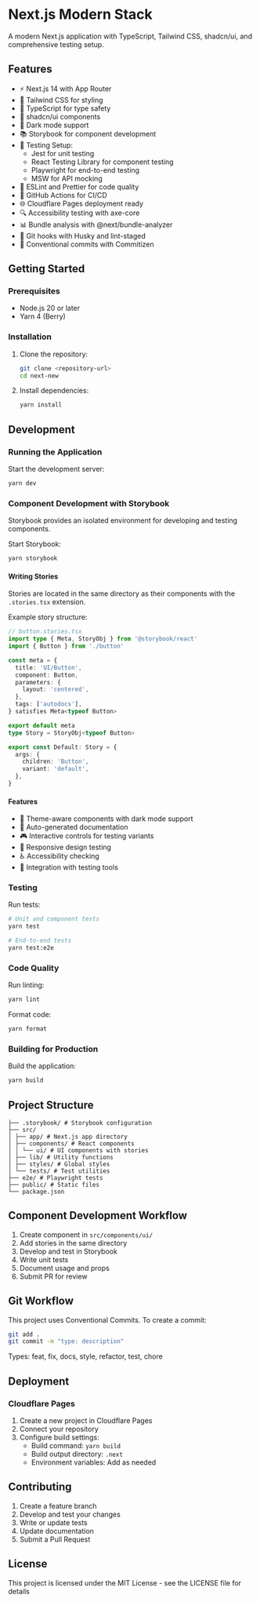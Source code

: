 # Next.js Modern Stack

A modern Next.js application with TypeScript, Tailwind CSS, shadcn/ui, and comprehensive testing setup.

## Features

- ⚡️ Next.js 14 with App Router
- 🎨 Tailwind CSS for styling
- 🎯 TypeScript for type safety
- 🎪 shadcn/ui components
- 🌙 Dark mode support
- 📚 Storybook for component development
- 🧪 Testing Setup:
  - Jest for unit testing
  - React Testing Library for component testing
  - Playwright for end-to-end testing
  - MSW for API mocking
- 📝 ESLint and Prettier for code quality
- 🚀 GitHub Actions for CI/CD
- 🌐 Cloudflare Pages deployment ready
- 🔍 Accessibility testing with axe-core
- 📊 Bundle analysis with @next/bundle-analyzer
- 🎯 Git hooks with Husky and lint-staged
- 📝 Conventional commits with Commitizen

## Getting Started

### Prerequisites

- Node.js 20 or later
- Yarn 4 (Berry)

### Installation

1. Clone the repository:

   ```bash
   git clone <repository-url>
   cd next-new
   ```

2. Install dependencies:
   ```bash
   yarn install
   ```

## Development

### Running the Application

Start the development server:

```bash
yarn dev
```

### Component Development with Storybook

Storybook provides an isolated environment for developing and testing components.

Start Storybook:

```bash
yarn storybook
```

#### Writing Stories

Stories are located in the same directory as their components with the `.stories.tsx` extension.

Example story structure:

```typescript
// button.stories.tsx
import type { Meta, StoryObj } from '@storybook/react'
import { Button } from './button'

const meta = {
  title: 'UI/Button',
  component: Button,
  parameters: {
    layout: 'centered',
  },
  tags: ['autodocs'],
} satisfies Meta<typeof Button>

export default meta
type Story = StoryObj<typeof Button>

export const Default: Story = {
  args: {
    children: 'Button',
    variant: 'default',
  },
}
```

#### Features

- 🎨 Theme-aware components with dark mode support
- 📝 Auto-generated documentation
- 🎮 Interactive controls for testing variants
- 📱 Responsive design testing
- ♿️ Accessibility checking
- 🧪 Integration with testing tools

### Testing

Run tests:

```bash
# Unit and component tests
yarn test

# End-to-end tests
yarn test:e2e
```

### Code Quality

Run linting:

```bash
yarn lint
```

Format code:

```bash
yarn format
```

### Building for Production

Build the application:

```bash
yarn build
```

## Project Structure

```
├── .storybook/ # Storybook configuration
├── src/
│ ├── app/ # Next.js app directory
│ ├── components/ # React components
│ │ └── ui/ # UI components with stories
│ ├── lib/ # Utility functions
│ ├── styles/ # Global styles
│ └── tests/ # Test utilities
├── e2e/ # Playwright tests
├── public/ # Static files
└── package.json
```

## Component Development Workflow

1. Create component in `src/components/ui/`
2. Add stories in the same directory
3. Develop and test in Storybook
4. Write unit tests
5. Document usage and props
6. Submit PR for review

## Git Workflow

This project uses Conventional Commits. To create a commit:

```bash
git add .
git commit -m "type: description"
```

Types: feat, fix, docs, style, refactor, test, chore

## Deployment

### Cloudflare Pages

1. Create a new project in Cloudflare Pages
2. Connect your repository
3. Configure build settings:
   - Build command: `yarn build`
   - Build output directory: `.next`
   - Environment variables: Add as needed

## Contributing

1. Create a feature branch
2. Develop and test your changes
3. Write or update tests
4. Update documentation
5. Submit a Pull Request

## License

This project is licensed under the MIT License - see the LICENSE file for details
